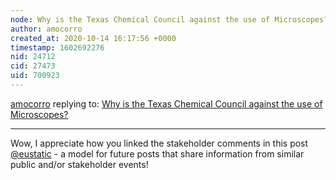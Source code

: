 ```yaml
---
node: Why is the Texas Chemical Council against the use of Microscopes?
author: amocorro
created_at: 2020-10-14 16:17:56 +0000
timestamp: 1602692276
nid: 24712
cid: 27473
uid: 700923
---
```




[amocorro](../profile/amocorro) replying to: [Why is the Texas Chemical Council against the use of Microscopes?](../notes/eustatic/10-07-2020/why-is-the-texas-chemical-council-against-the-use-of-microscopes)

----
Wow, I appreciate how you linked the stakeholder comments in this post [@eustatic](/profile/eustatic) - a model for future posts that share information from similar public and/or stakeholder events! 